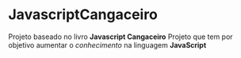 # JavascriptCangaceiro
Projeto baseado no livro **Javascript Cangaceiro** 
Projeto que tem por objetivo aumentar o *conhecimento* na linguagem **JavaScript**
